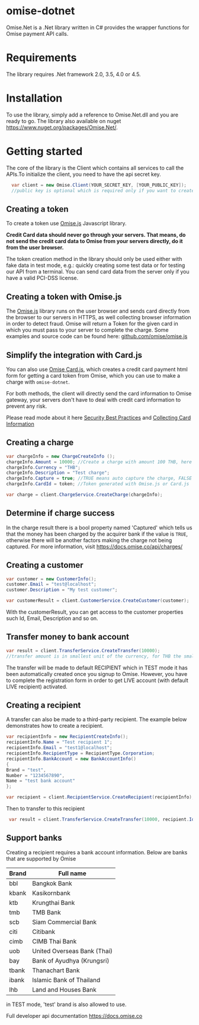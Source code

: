omise-dotnet
============

Omise.Net is a .Net library written in C# provides the wrapper functions for Omise payment API calls.

Requirements
============
The library requires .Net framework 2.0, 3.5, 4.0 or 4.5.

Installation
============
To use the library, simply add a reference to Omise.Net.dll and you are ready to go. The library also available on nuget https://www.nuget.org/packages/Omise.Net/.

Getting started
===============

The core of the library is the Client which contains all services to call the APIs.To initialize the client, you need to have the api secret key.

```c#
  var client = new Omise.Client(YOUR_SECRET_KEY, [YOUR_PUBLIC_KEY]); 
  //public key is optional which is required only if you want to create a token on the server side
```

Creating a token
----------------

To create a token use [Omise.js](https://docs.omise.co/omise-js/) Javascript library.

**Credit Card data should never go through your servers. That means, do not send the credit card data to Omise from your servers directly, do it from the user browser.**

The token creation method in the library should only be used either with fake data in test mode, e.g.: quickly creating some test data or for testing our API from a terminal. You can send card data from the server only if you have a valid PCI-DSS license.

Creating a token with Omise.js
------------------------------

The [Omise.js](https://github.com/omise/omise.js) library runs on the user browser and sends card directly from the browser to our servers in HTTPS, as well collecting browser information in order to detect fraud. Omise will return a Token for the given card in which you must pass to your server to complete the charge. 
Some examples and source code can be found here: [github.com/omise/omise.js](https://github.com/omise/omise.js)

Simplify the integration with Card.js
-------------------------------------

You can also use [Omise Card.js](https://docs.omise.co/card-js/), which creates a credit card payment html form for getting a card token from Omise, which you can use to make a charge with `omise-dotnet`.

For both methods, the client will directly send the card information to Omise gateway, your servers don't have to deal with credit card information to prevent any risk.

Please read mode about it here [Security Best Practices](https://docs.omise.co/security-best-practices/) and  [Collecting Card Information](https://docs.omise.co/collecting-card-information/)

Creating a charge
-----------------

 ```c#
var chargeInfo = new ChargeCreateInfo ();
chargeInfo.Amount = 10000; //Create a charge with amount 100 THB, here we are passing with the smallest currency unit which is 10000 satangs
chargeInfo.Currency = "THB";
chargeInfo.Description = "Test charge";
chargeInfo.Capture = true; //TRUE means auto capture the charge, FALSE means authorize only. Default is FALSE
chargeInfo.CardId = token; //Token generated with Omise.js or Card.js

var charge = client.ChargeService.CreateCharge(chargeInfo);
 ```

Determine if charge success
---------------------------

In the charge result there is a bool property named 'Captured' which tells us that the money has been charged by the acquirer bank if the value is ```TRUE```, 
otherwise there will be another factors making the charge not being captured. For more information, visit https://docs.omise.co/api/charges/

Creating a customer
-------------------
```c#
var customer = new CustomerInfo();
customer.Email = "test@localhost";
customer.Description = "My test customer";

var customerResult = client.CustomerService.CreateCustomer(customer);
``` 

With the customerResult, you can get access to the customer properties such Id, Email, Description and so on.

Transfer money to bank account
------------------------------
```c#
var result = client.TransferService.CreateTransfer(10000);
//transfer amount is in smallest unit of the currency, for THB the smallest unit is SATANG so here we are transfering 100 THB
```

The transfer will be made to default RECIPIENT which in TEST mode it has been automatically created once you signup to Omise.
However, you have to complete the registration form in order to get LIVE account (with default LIVE recipient) activated. 

Creating a recipient
--------------------
A transfer can also be made to a third-party recipient. The example below demonstrates how to create a recipient.

```c#
var recipientInfo = new RecipientCreateInfo();
recipientInfo.Name = "Test recipient 1";
recipientInfo.Email = "test1@localhost";
recipientInfo.RecipientType = RecipientType.Corporation;
recipientInfo.BankAccount = new BankAccountInfo()
{
Brand = "test",
Number = "1234567890",
Name = "test bank account"
};

var recipient = client.RecipientService.CreateRecipient(recipientInfo);
```

Then to transfer to this recipient

```c#
 var result = client.TransferService.CreateTransfer(10000, recipient.Id);
```

Support banks
-------------

Creating a recipient requires a bank account information. Below are banks that are supported by Omise

|Brand|Full name|
|---|---|
|bbl|Bangkok Bank|
|kbank|Kasikornbank|
|ktb|Krungthai Bank|
|tmb|TMB Bank|
|scb|Siam Commercial Bank|
|citi|Citibank|
|cimb|CIMB Thai Bank|
|uob|United Overseas Bank (Thai)|
|bay|Bank of Ayudhya (Krungsri)|
|tbank|Thanachart Bank|
|ibank|Islamic Bank of Thailand|
|lhb|Land and Houses Bank|


in TEST mode, 'test' brand is also allowed to use.

Full developer api documentation https://docs.omise.co
